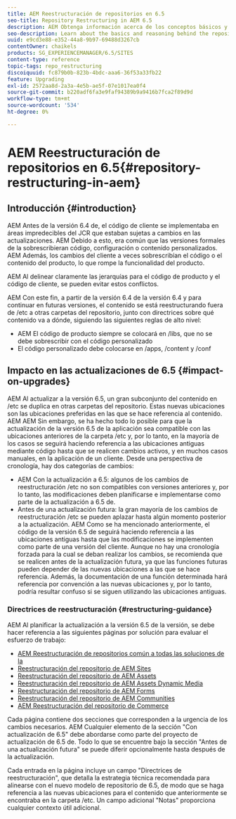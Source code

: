 ```yaml
---
title: AEM Reestructuración de repositorios en 6.5
seo-title: Repository Restructuring in AEM 6.5
description: AEM Obtenga información acerca de los conceptos básicos y el razonamiento detrás de la reestructuración de repositorios en.5
seo-description: Learn about the basics and reasoning behind the repository restructuring in AEM 6.5
uuid: e9cd3e88-e352-44a8-9b97-69488d3267cb
contentOwner: chaikels
products: SG_EXPERIENCEMANAGER/6.5/SITES
content-type: reference
topic-tags: repo_restructuring
discoiquuid: fc879b0b-823b-4bdc-aaa6-36f53a33fb22
feature: Upgrading
exl-id: 2572aa8d-2a3a-4e5b-ae5f-07e1017ea0f4
source-git-commit: b220adf6fa3e9faf94389b9a9416b7fca2f89d9d
workflow-type: tm+mt
source-wordcount: '534'
ht-degree: 0%

---
```


# AEM Reestructuración de repositorios en 6.5{#repository-restructuring-in-aem}

## Introducción {#introduction}

AEM Antes de la versión 6.4 de, el código de cliente se implementaba en áreas impredecibles del JCR que estaban sujetas a cambios en las actualizaciones. AEM Debido a esto, era común que las versiones formales de la sobrescribieran código, configuración o contenido personalizados. AEM Además, los cambios del cliente a veces sobrescribían el código o el contenido del producto, lo que rompe la funcionalidad del producto.

AEM Al delinear claramente las jerarquías para el código de producto y el código de cliente, se pueden evitar estos conflictos.

AEM Con este fin, a partir de la versión 6.4 de la versión 6.4 y para continuar en futuras versiones, el contenido se está reestructurando fuera de /etc a otras carpetas del repositorio, junto con directrices sobre qué contenido va a dónde, siguiendo las siguientes reglas de alto nivel:

* AEM El código de producto siempre se colocará en /libs, que no se debe sobrescribir con el código personalizado
* El código personalizado debe colocarse en /apps, /content y /conf

## Impacto en las actualizaciones de 6.5 {#impact-on-upgrades}

AEM Al actualizar a la versión 6.5, un gran subconjunto del contenido en /etc se duplica en otras carpetas del repositorio. Estas nuevas ubicaciones son las ubicaciones preferidas en las que se hace referencia al contenido. AEM AEM Sin embargo, se ha hecho todo lo posible para que la actualización de la versión 6.5 de la aplicación sea compatible con las ubicaciones anteriores de la carpeta /etc y, por lo tanto, en la mayoría de los casos se seguirá haciendo referencia a las ubicaciones antiguas mediante código hasta que se realicen cambios activos, y en muchos casos manuales, en la aplicación de un cliente. Desde una perspectiva de cronología, hay dos categorías de cambios:

* AEM Con la actualización a 6.5: algunos de los cambios de reestructuración /etc no son compatibles con versiones anteriores y, por lo tanto, las modificaciones deben planificarse e implementarse como parte de la actualización a 6.5 de.
* Antes de una actualización futura: la gran mayoría de los cambios de reestructuración /etc se pueden aplazar hasta algún momento posterior a la actualización. AEM Como se ha mencionado anteriormente, el código de la versión 6.5 de seguirá haciendo referencia a las ubicaciones antiguas hasta que las modificaciones se implementen como parte de una versión del cliente. Aunque no hay una cronología forzada para la cual se deban realizar los cambios, se recomienda que se realicen antes de la actualización futura, ya que las funciones futuras pueden depender de las nuevas ubicaciones a las que se hace referencia. Además, la documentación de una función determinada hará referencia por convención a las nuevas ubicaciones y, por lo tanto, podría resultar confuso si se siguen utilizando las ubicaciones antiguas.

### Directrices de reestructuración {#restructuring-guidance}

AEM Al planificar la actualización a la versión 6.5 de la versión, se debe hacer referencia a las siguientes páginas por solución para evaluar el esfuerzo de trabajo:

* [AEM Reestructuración de repositorios común a todas las soluciones de la](/help/sites-deploying/all-repository-restructuring-in-aem-6-5.md)
* [Reestructuración del repositorio de AEM Sites](/help/sites-deploying/sites-repository-restructuring-in-aem-6-5.md)
* [Reestructuración del repositorio de AEM Assets](/help/sites-deploying/assets-repository-restructuring-in-aem-6-5.md)
* [Reestructuración del repositorio de AEM Assets Dynamic Media](/help/sites-deploying/dynamicmedia-repository-restructuring-in-aem-6-5.md)
* [Reestructuración del repositorio de AEM Forms](/help/sites-deploying/forms-repository-restructuring-in-aem-6-5.md)
* [Reestructuración del repositorio de AEM Communities](/help/sites-deploying/communities-repository-restructuring-in-aem-6-5.md)
* [AEM Reestructuración del repositorio de Commerce](/help/sites-deploying/ecommerce-repository-restructuring-in-aem-6-5.md)

Cada página contiene dos secciones que corresponden a la urgencia de los cambios necesarios. AEM Cualquier elemento de la sección &quot;Con actualización de 6.5&quot; debe abordarse como parte del proyecto de actualización de 6.5 de. Todo lo que se encuentre bajo la sección &quot;Antes de una actualización futura&quot; se puede diferir opcionalmente hasta después de la actualización.

Cada entrada en la página incluye un campo &quot;Directrices de reestructuración&quot;, que detalla la estrategia técnica recomendada para alinearse con el nuevo modelo de repositorio de 6.5, de modo que se haga referencia a las nuevas ubicaciones para el contenido que anteriormente se encontraba en la carpeta /etc. Un campo adicional &quot;Notas&quot; proporciona cualquier contexto útil adicional.
